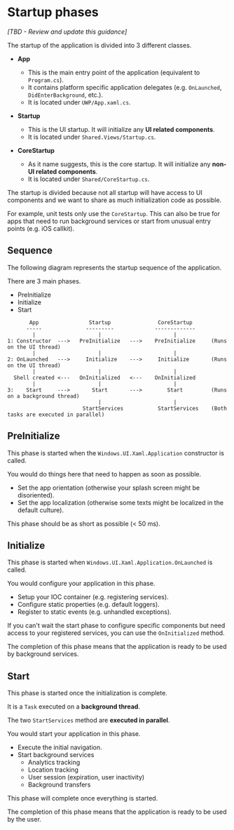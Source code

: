 ﻿# Startup phases
_[TBD - Review and update this guidance]_

The startup of the application is divided into 3 different classes.

- **App**
  - This is the main entry point of the application (equivalent to `Program.cs`).
  - It contains platform specific application delegates (e.g. `OnLaunched`, `DidEnterBackground`, etc.).
  - It is located under `UWP/App.xaml.cs`.

- **Startup**
  - This is the UI startup. It will initialize any **UI related components**.
  - It is located under `Shared.Views/Startup.cs`.

- **CoreStartup**
  - As it name suggests, this is the core startup. It will initialize any **non-UI related components**.
  - It is located under `Shared/CoreStartup.cs`.

The startup is divided because not all startup will have access to UI components and we want to share as much initialization code as possible.

For example, unit tests only use the `CoreStartup`. This can also be true for apps that need to run background services or start from unusual entry points (e.g. iOS callkit).

## Sequence

The following diagram represents the startup sequence of the application.

There are 3 main phases.

- PreInitialize
- Initialize
- Start

```
       App                Startup               CoreStartup
      -----              ---------             -------------
        |                    |                       |
1: Constructor  --->   PreInitialize   --->    PreInitialize     (Runs on the UI thread)
        |                    |                       |
2: OnLaunched   --->     Initialize    --->     Initialize       (Runs on the UI thread)
        |                    |                       |
  Shell created <---   OnInitialized   <---    OnInitialized    
        |                    |                       |
3:    Start     --->       Start       --->        Start         (Runs on a background thread)
                             |                       |
                        StartServices           StartServices    (Both tasks are executed in parallel)
```

## PreInitialize

This phase is started when the `Windows.UI.Xaml.Application` constructor is called.

You would do things here that need to happen as soon as possible.
- Set the app orientation (otherwise your splash screen might be disoriented).
- Set the app localization (otherwise some texts might be localized in the default culture).

This phase should be as short as possible (< 50 ms).

## Initialize

This phase is started when `Windows.UI.Xaml.Application.OnLaunched` is called.

You would configure your application in this phase.
- Setup your IOC container (e.g. registering services).
- Configure static properties (e.g. default loggers).
- Register to static events (e.g. unhandled exceptions).

If you can't wait the start phase to configure specific components but need access to your registered services, you can use the `OnInitialized` method.

The completion of this phase means that the application is ready to be used by background services.

## Start

This phase is started once the initialization is complete. 

It is a `Task` executed on a **background thread**.

The two `StartServices` method are **executed in parallel**.

You would start your application in this phase.
- Execute the initial navigation.
- Start background services
  - Analytics tracking
  - Location tracking
  - User session (expiration, user inactivity)
  - Background transfers

This phase will complete once everything is started.

The completion of this phase means that the application is ready to be used by the user.